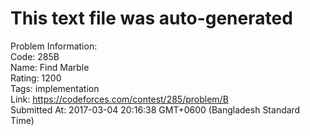 # This text file was auto-generated  
  
Problem Information:  
Code: 285B  
Name: Find Marble  
Rating: 1200  
Tags: implementation  
Link: https://codeforces.com/contest/285/problem/B  
Submitted At: 2017-03-04 20:16:38 GMT+0600 (Bangladesh Standard Time)  
